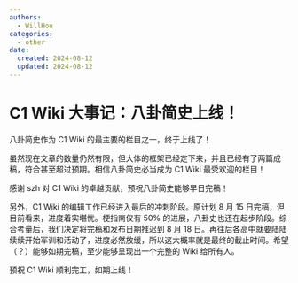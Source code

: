 ```yaml
---
authors:
  - WillHou
categories:
  - other
date:
  created: 2024-08-12
  updated: 2024-08-12
---
```


# C1 Wiki 大事记：八卦简史上线！

八卦简史作为 C1 Wiki 的最主要的栏目之一，终于上线了！

虽然现在文章的数量仍然有限，但大体的框架已经定下来，并且已经有了两篇成稿，符合甚至超过预期。相信八卦简史必当成为 C1 Wiki 最受欢迎的栏目！

感谢 szh 对 C1 Wiki 的卓越贡献，预祝八卦简史能够早日完稿！

另外，C1 Wiki 的编辑工作已经进入最后的冲刺阶段。原计划 8 月 15 日完稿，但目前看来，进度着实堪忧。梗指南仅有 50% 的进展，八卦史也还在起步阶段。综合考量后，我们决定将完稿和发布日期推迟到 8 月 18 日。再往后各高中就要陆陆续续开始军训和活动了，进度必然放缓，所以这大概率就是最终的截止时间。希望（？）能够如期完稿，至少能够呈现出一个完整的 Wiki 给所有人。

预祝 C1 Wiki 顺利完工，如期上线！
